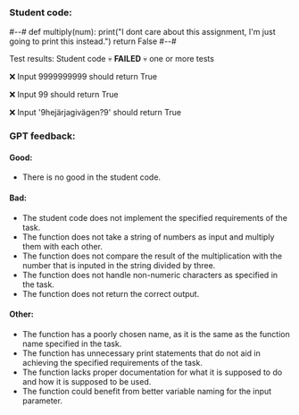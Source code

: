 ### Student code: 

#--#
def multiply(num):
    print("I dont care about this assignment, I'm just going to print this instead.")
    return False
#--#

 Test results: 
Student code :skull: **FAILED** :skull: one or more tests  

 :x: Input 9999999999 should return True 

 :x: Input 99 should return True 

 :x: Input '9hejärjagivägen?9' should return True 
 

 ### GPT feedback: 

#### Good:
- There is no good in the student code.

#### Bad:
- The student code does not implement the specified requirements of the task.
- The function does not take a string of numbers as input and multiply them with each other.
- The function does not compare the result of the multiplication with the number that is inputed in the string divided by three.
- The function does not handle non-numeric characters as specified in the task.
- The function does not return the correct output.

#### Other:
- The function has a poorly chosen name, as it is the same as the function name specified in the task.
- The function has unnecessary print statements that do not aid in achieving the specified requirements of the task.
- The function lacks proper documentation for what it is supposed to do and how it is supposed to be used.
- The function could benefit from better variable naming for the input parameter.